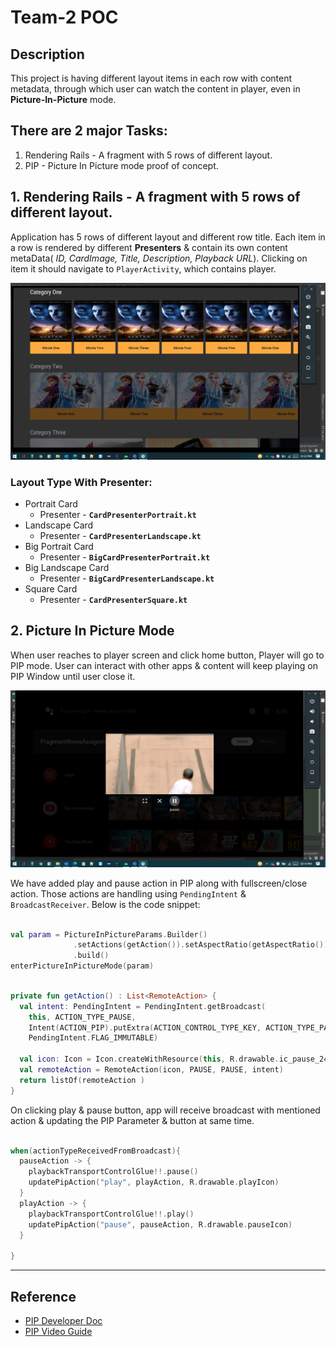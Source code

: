 # Team-2 POC

## Description
This project is having different layout items in each row with content metadata, through which user can watch the content in player, even in **Picture-In-Picture** mode.  

## There are 2 major Tasks: 
1. Rendering Rails - A fragment with 5 rows of different layout.
2. PIP - Picture In Picture mode proof of concept.

## 1. Rendering Rails - A fragment with 5 rows of different layout.
Application has 5 rows of different layout and different row title. Each item in a row is rendered by different **Presenters** & contain its own content metaData( _ID, CardImage, Title, Description, Playback URL_). Clicking on item it should navigate to `PlayerActivity`, which contains player. 

![Rails Screenshot](Rows.png)

### Layout Type With Presenter:
- Portrait Card
    - Presenter - **`CardPresenterPortrait.kt`**
- Landscape Card
    - Presenter - **`CardPresenterLandscape.kt`**
- Big Portrait Card
    - Presenter - **`BigCardPresenterPortrait.kt`**
- Big Landscape Card
    - Presenter - **`BigCardPresenterLandscape.kt`**
- Square Card
    - Presenter - **`CardPresenterSquare.kt`**
    
## 2. Picture In Picture Mode
When user reaches to player screen and click home button, Player will go to PIP mode. User can interact with other apps & content will keep playing on PIP Window until user close it.

![PIP Screenshot](pip.png)

We have added play and pause action in PIP along with fullscreen/close action. Those actions are handling using `PendingIntent` & `BroadcastReceiver`. Below is the code snippet:

```Kotlin

val param = PictureInPictureParams.Builder()
              .setActions(getAction()).setAspectRatio(getAspectRatio())
              .build()
enterPictureInPictureMode(param)

```

```Kotlin

private fun getAction() : List<RemoteAction> {
  val intent: PendingIntent = PendingIntent.getBroadcast(
    this, ACTION_TYPE_PAUSE,
    Intent(ACTION_PIP).putExtra(ACTION_CONTROL_TYPE_KEY, ACTION_TYPE_PAUSE),
    PendingIntent.FLAG_IMMUTABLE)
  
  val icon: Icon = Icon.createWithResource(this, R.drawable.ic_pause_24dp)
  val remoteAction = RemoteAction(icon, PAUSE, PAUSE, intent)
  return listOf(remoteAction )
}

```
On clicking play & pause button, app will receive broadcast with mentioned action & updating the PIP Parameter & button at same time. 

```Kotlin

when(actionTypeReceivedFromBroadcast){
  pauseAction -> {
    playbackTransportControlGlue!!.pause()
    updatePipAction("play", playAction, R.drawable.playIcon)
  }
  playAction -> {
    playbackTransportControlGlue!!.play()
    updatePipAction("pause", pauseAction, R.drawable.pauseIcon)
  }

}

```

---

## Reference

- <a href="https://developer.android.com/guide/topics/ui/picture-in-picture">PIP Developer Doc</a> 
- <a href="https://www.youtube.com/watch?v=TxAbht2DkyU">PIP Video Guide</a>
  

